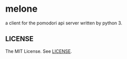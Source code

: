 melone
==========

a client for the pomodori api server written by python 3.

LICENSE
----------
The MIT License. See [LICENSE](LICENSE).
